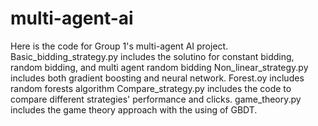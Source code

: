 # multi-agent-ai

Here is the code for Group 1's multi-agent AI project.
Basic_bidding_strategy.py includes the solutino for constant bidding, random bidding, and multi agent random bidding
Non_linear_strategy.py includes both gradient boosting and neural network.
Forest.oy includes random forests algorithm
Compare_strategy.py includes the code to compare different strategies' performance and clicks.
game_theory.py includes the game theory approach with the using of GBDT.
